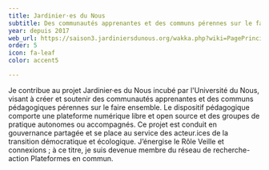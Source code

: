 ```yaml
---
title: Jardinier·es du Nous
subtitle: Des communautés apprenantes et des communs pérennes sur le faire ensemble
year: depuis 2017
web_url: https://saison3.jardiniersdunous.org/wakka.php?wiki=PagePrincipale
order: 5
icon: fa-leaf
color: accent5

---
```

Je contribue au projet Jardinier·es du Nous incubé par l'Université du Nous, visant à créer et soutenir des communautés apprenantes et des communs pédagogiques pérennes sur le faire ensemble. Le dispositif pédagogique comporte une plateforme numérique libre et open source et des groupes de pratique autonomes ou accompagnés. Ce projet est conduit en gouvernance partagée et se place au service des acteur.ices de la transition démocratique et écologique. J’énergise le Rôle Veille et connexions ; à ce titre, je suis devenue membre du réseau de recherche-action Plateformes en commun.
